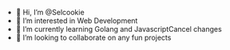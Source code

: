 - 👋 Hi, I’m @Selcookie
- 👀 I’m interested in Web Development
- 🌱 I’m currently learning Golang and JavascriptCancel changes
- 💞️ I’m looking to collaborate on any fun projects

<!---
Selcookie/Selcookie is a ✨ special ✨ repository because its `README.md` (this file) appears on your GitHub profile.
You can click the Preview link to take a look at your changes.
--->

